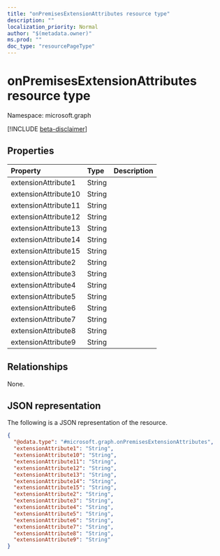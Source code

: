```yaml
---
title: "onPremisesExtensionAttributes resource type"
description: ""
localization_priority: Normal
author: "$(metadata.owner)"
ms.prod: ""
doc_type: "resourcePageType"
---
```


# onPremisesExtensionAttributes resource type

Namespace: microsoft.graph

[!INCLUDE [beta-disclaimer](../../includes/beta-disclaimer.md)]

## Properties

| Property             | Type   | Description |
| :------------------- | :----- | :---------- |
| extensionAttribute1  | String |             |
| extensionAttribute10 | String |             |
| extensionAttribute11 | String |             |
| extensionAttribute12 | String |             |
| extensionAttribute13 | String |             |
| extensionAttribute14 | String |             |
| extensionAttribute15 | String |             |
| extensionAttribute2  | String |             |
| extensionAttribute3  | String |             |
| extensionAttribute4  | String |             |
| extensionAttribute5  | String |             |
| extensionAttribute6  | String |             |
| extensionAttribute7  | String |             |
| extensionAttribute8  | String |             |
| extensionAttribute9  | String |             |

## Relationships

None.

## JSON representation

The following is a JSON representation of the resource.

<!-- {
  "blockType": "resource",
  "@odata.type": "microsoft.graph.onPremisesExtensionAttributes",
}
-->

```json
{
  "@odata.type": "#microsoft.graph.onPremisesExtensionAttributes",
  "extensionAttribute1": "String",
  "extensionAttribute10": "String",
  "extensionAttribute11": "String",
  "extensionAttribute12": "String",
  "extensionAttribute13": "String",
  "extensionAttribute14": "String",
  "extensionAttribute15": "String",
  "extensionAttribute2": "String",
  "extensionAttribute3": "String",
  "extensionAttribute4": "String",
  "extensionAttribute5": "String",
  "extensionAttribute6": "String",
  "extensionAttribute7": "String",
  "extensionAttribute8": "String",
  "extensionAttribute9": "String"
}
```
